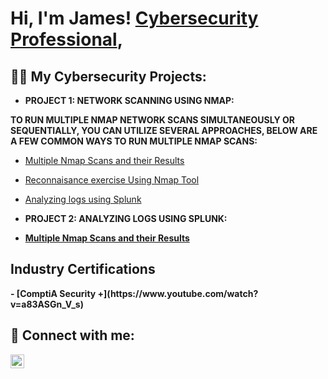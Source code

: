 <h1>Hi, I'm James! <a href="https://www.linkedin.com/in/james-munyabugingo/">Cybersecurity Professional</a>,

<h2>👨‍💻 My Cybersecurity Projects:</h2>

- <b> PROJECT 1: NETWORK SCANNING USING NMAP:
  
 TO RUN MULTIPLE NMAP NETWORK SCANS SIMULTANEOUSLY OR SEQUENTIALLY, YOU CAN UTILIZE SEVERAL APPROACHES, BELOW ARE A FEW COMMON WAYS TO RUN MULTIPLE NMAP SCANS:</b>

  - [ Multiple Nmap Scans and their Results](https://github.com/Jamescybertest/Jamescybertest/commit/ed80253a78e57661e89bc2e03d7647c7326b2c70)

  - [Reconnaisance exercise Using Nmap Tool](https://github.com/Jamescybertest/Jamescybertest/blob/d33da3aeecb0e93535e93acafab42460976c9acd/MIDTERM%20EXAM%20PRACTICAL-%20JAMES%20MUNYABUGINGO.docx)

    

  - [Analyzing logs using Splunk](https://github.com/Jamescybertest/Algorithms-Practice)

- <b> PROJECT 2: ANALYZING LOGS USING SPLUNK:
 - [ Multiple Nmap Scans and their Results](https://github.com/Jamescybertest/Jamescybertest/commit/ed80253a78e57661e89bc2e03d7647c7326b2c70)
   
<h2> Industry Certifications </h2>
- [ComptiA Security +](https://www.youtube.com/watch?v=a83ASGn_V_s)

<h2> 🤳 Connect with me:</h2>

[<img align="left" alt="JoshMadakor | LinkedIn" width="22px" src="https://cdn.jsdelivr.net/npm/simple-icons@v3/icons/linkedin.svg" />][linkedin]

[youtube]: https://www.youtube.com/c/joshmadakor
[linkedin]: https://linkedin.com/in/james-munyabugingo

<!--
**joshmadakor1/joshmadakor1** is a ✨ _special_ ✨ repository because its `README.md` (this file) appears on your GitHub profile.


